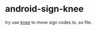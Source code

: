 # android-sign-knee

try use [knee](https://github.com/deepmedia/Knee) to move sign codes to .so file.
